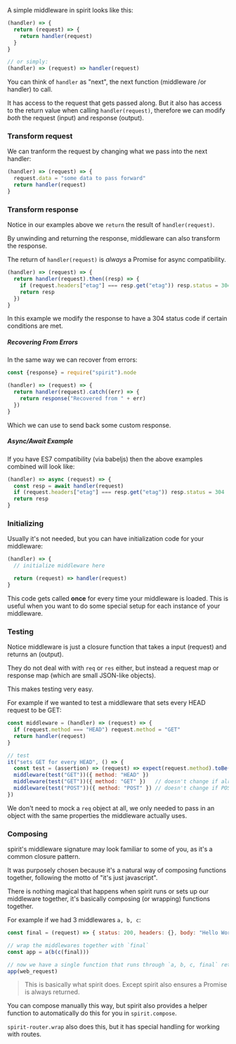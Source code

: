 A simple middleware in spirit looks like this:

```js
(handler) => {
  return (request) => {
    return handler(request)
  }
}

// or simply:
(handler) => (request) => handler(request)
```

You can think of `handler` as "next", the next function (middleware /or handler) to call.

It has access to the request that gets passed along. But it also has access to the return value when calling `handler(request)`, therefore we can modify _both_ the request (input) and response (output).


### Transform request

We can tranform the request by changing what we pass into the next handler:

```js
(handler) => (request) => {
  request.data = "some data to pass forward"
  return handler(request)
}
```


### Transform response

Notice in our examples above we `return` the result of `handler(request)`.

By unwinding and returning the response, middleware can also transform the response.

The return of `handler(request)` is _always_ a Promise for async compatibility.

```js
(handler) => (request) => {
  return handler(request).then((resp) => {
    if (request.headers["etag"] === resp.get("etag")) resp.status = 304
    return resp
  })
}
```

In this example we modify the response to have a 304 status code if certain conditions are met.

##### Recovering From Errors

In the same way we can recover from errors:
```js
const {response} = require("spirit").node

(handler) => (request) => {
  return handler(request).catch((err) => {
    return response("Recovered from " + err)
  })
}
```
Which we can use to send back some custom response.

##### Async/Await Example

If you have ES7 compatibility (via babeljs) then the above examples combined will look like:

```js
(handler) => async (request) => { 
  const resp = await handler(request)
  if (request.headers["etag"] === resp.get("etag")) resp.status = 304
  return resp
}
```

### Initializing
Usually it's not needed, but you can have initialization code for your middleware:

```js
(handler) => {
  // initialize middleware here

  return (request) => handler(request)
}
```

This code gets called __once__ for every time your middleware is loaded. This is useful when you want to do some special setup for each instance of your middleware.


### Testing

Notice middleware is just a closure function that takes a input (request) and returns an (output).

They do not deal with with `req` or `res` either, but instead a request map or response map (which are small JSON-like objects).

This makes testing very easy.

For example if we wanted to test a middleware that sets every HEAD request to be GET:
```js
const middleware = (handler) => (request) => {
  if (request.method === "HEAD") request.method = "GET"
  return handler(request)
}

// test
it("sets GET for every HEAD", () => {
  const test = (assertion) => (request) => expect(request.method).toBe(assertion)
  middleware(test("GET"))({ method: "HEAD" })
  middleware(test("GET"))({ method: "GET" })   // doesn't change if already GET
  middleware(test("POST"))({ method: "POST" }) // doesn't change if POST
})
```

We don't need to mock a `req` object at all, we only needed to pass in an object with the same properties the middleware actually uses.

### Composing
spirit's middleware signature may look familiar to some of you, as it's a common closure pattern.

It was purposely chosen because it's a natural way of composing functions together, following the motto of "it's just javascript". 

There is nothing magical that happens when spirit runs or sets up our middleware together, it's basically composing (or wrapping) functions together.

For example if we had 3 middlewares `a, b, c`:
```js
const final = (request) => { status: 200, headers: {}, body: "Hello World" }

// wrap the middlewares together with `final`
const app = a(b(c(final)))

// now we have a single function that runs through `a, b, c, final` returning the response along the way
app(web_request) 
```

> This is basically what spirit does. Except spirit also ensures a Promise is always returned.

You can compose manually this way, but spirit also provides a helper function to automatically do this for you in `spirit.compose`.

`spirit-router.wrap` also does this, but it has special handling for working with routes.